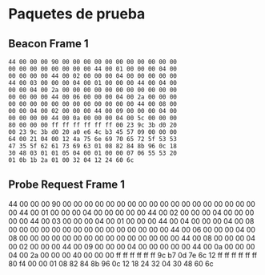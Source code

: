 # Paquetes de prueba

## Beacon Frame 1

``` hexa
44 00 00 00 90 00 00 00 00 00 00 00 00 00 00 00
00 00 00 00 00 00 00 00 44 00 01 00 00 00 04 00
00 00 00 00 44 00 02 00 00 00 04 00 00 00 00 00
44 00 03 00 00 00 04 00 01 00 00 00 44 00 04 00
00 00 04 00 2a 00 00 00 00 00 00 00 00 00 00 00
00 00 00 00 44 00 06 00 00 00 04 00 2a 00 00 00
00 00 00 00 00 00 00 00 00 00 00 00 44 00 08 00
00 00 04 00 02 00 00 00 44 00 09 00 00 00 04 00
00 00 00 00 44 00 0a 00 00 00 04 00 5c 00 00 00
80 00 00 00 ff ff ff ff ff ff 00 23 9c 3b d0 20
00 23 9c 3b d0 20 a0 e6 4c b3 45 57 09 00 00 00
64 00 21 04 00 12 4a 75 6e 69 70 65 72 5f 53 53
47 35 5f 62 61 73 69 63 01 08 82 84 8b 96 0c 18
30 48 03 01 01 05 04 00 01 00 00 07 06 55 53 20
01 0b 1b 2a 01 00 32 04 12 24 60 6c
```

## Probe Request Frame 1

44 00 00 00 90 00 00 00 00 00 00 00 00 00 00 00
00 00 00 00 00 00 00 00 44 00 01 00 00 00 04 00
00 00 00 00 44 00 02 00 00 00 04 00 00 00 00 00
44 00 03 00 00 00 04 00 01 00 00 00 44 00 04 00
00 00 04 00 08 00 00 00 00 00 00 00 00 00 00 00
00 00 00 00 44 00 06 00 00 00 04 00 08 00 00 00
00 00 00 00 00 00 00 00 00 00 00 00 44 00 08 00
00 00 04 00 02 00 00 00 44 00 09 00 00 00 04 00
00 00 00 00 44 00 0a 00 00 00 04 00 2a 00 00 00
40 00 00 00 ff ff ff ff ff ff 9c b7 0d 7e 6c 12
ff ff ff ff ff ff 80 f4 00 00 01 08 82 84 8b 96
0c 12 18 24 32 04 30 48 60 6c